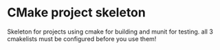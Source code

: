 CMake project skeleton
======================

Skeleton for projects using cmake for building and munit for testing.
all 3 cmakelists must be configured before you use them!
